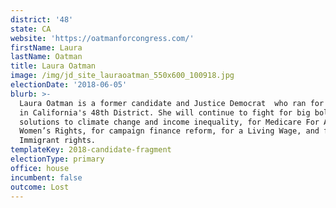 ```yaml
---
district: '48'
state: CA
website: 'https://oatmanforcongress.com/'
firstName: Laura
lastName: Oatman
title: Laura Oatman
image: /img/jd_site_lauraoatman_550x600_100918.jpg
electionDate: '2018-06-05'
blurb: >-
  Laura Oatman is a former candidate and Justice Democrat  who ran for Congress
  in California's 48th District. She will continue to fight for big bold
  solutions to climate change and income inequality, for Medicare For All, for
  Women’s Rights, for campaign finance reform, for a Living Wage, and for
  Immigrant rights.
templateKey: 2018-candidate-fragment
electionType: primary
office: house
incumbent: false
outcome: Lost
---
```

